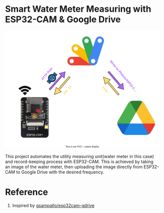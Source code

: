 # Smart Water Meter Measuring with ESP32-CAM & Google Drive

<p align="center">
    <a href="https://github.com/luke-who/esp32cam-gdrive/blob/5cb4bbdc4439a34218a984d89207182b9c5e65a7/assets/esp32-cam.drawio.svg">
        <img src="https://github.com/luke-who/esp32cam-gdrive/blob/5cb4bbdc4439a34218a984d89207182b9c5e65a7/assets/esp32-cam.drawio.svg" width = 700/ height=auto>
    </a>
</p>

This project automates the utility measuring unit(water meter in this case) and record-keeping process with ESP32-CAM. This is achieved by taking an image of the water meter, then uploading the image directly from ESP32-CAM to Google Drive with the desired frequency.

# Reference
1. Inspired by [gsampallo/esp32cam-gdrive](https://github.com/gsampallo/esp32cam-gdrive)
